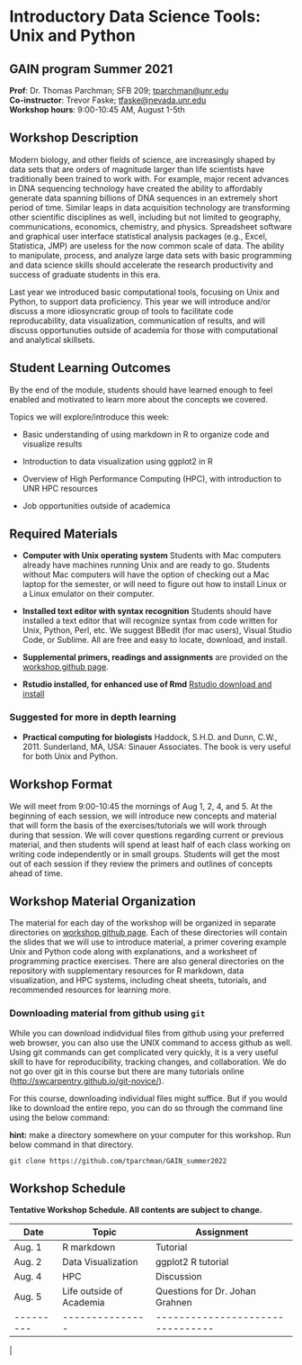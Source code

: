 
# Introductory Data Science Tools: Unix and Python



## GAIN program Summer 2021    
**Prof**: Dr. Thomas Parchman; SFB 209; tparchman@unr.edu   
**Co-instructor**: Trevor Faske; tfaske@nevada.unr.edu \
**Workshop hours**: 9:00-10:45 AM, August 1-5th


## Workshop Description
Modern biology, and other fields of science, are increasingly shaped by data sets that are orders of magnitude larger than life scientists have traditionally been trained to work with. For example, major recent advances in DNA sequencing technology have created the ability to affordably generate data spanning billions of DNA sequences in an extremely short period of time. Similar leaps in data acquisition technology are transforming other scientific disciplines as well, including but not limited to geography, communications, economics, chemistry, and physics. Spreadsheet software and graphical user interface statistical analysis packages (e.g., Excel, Statistica, JMP) are useless for the now common scale of data. The ability to manipulate, process, and analyze large data sets with basic programming and data science skills should accelerate the research productivity and success of graduate students in this era. 

Last year we introduced basic computational tools, focusing on Unix and Python, to support data proficiency. This year we will introduce and/or discuss a more idiosyncratic group of tools to facilitate code reproducability, data visualization, communication of results, and will discuss opportunuties outside of academia for those with computational and analytical skillsets.

## Student Learning Outcomes
By the end of the module, students should have learned enough to feel enabled and motivated to learn more about the concepts we covered. 

Topics we will explore/introduce this week:

- Basic understanding of using markdown in R to organize code and visualize results

- Introduction to data visualization using ggplot2 in R

- Overview of High Performance Computing (HPC), with introduction to UNR HPC resources

- Job opportunities outside of academica


## Required Materials

- **Computer with Unix operating system** Students with
  Mac computers already have machines running Unix and
  are ready to go. Students without Mac computers will have the option of checking out a Mac laptop for the semester, or will need to figure out how to install Linux or a Linux emulator on their computer. 

- **Installed text editor with syntax recognition** Students should have installed a text editor that will recognize syntax from code written for Unix, Python, Perl, etc. We suggest BBedit (for mac users), Visual Studio Code, or Sublime. All are free and easy to locate, download, and install.

- **Supplemental primers, readings and assignments** are provided on the [workshop github page](https://github.com/tparchman/GAIN_summer2022).

- **Rstudio installed, for enhanced use of Rmd** [Rstudio download and install](https://www.rstudio.com/products/rstudio/)

### Suggested for more in depth learning
* **Practical computing for biologists** Haddock, S.H.D. and Dunn, C.W., 2011. Sunderland, MA, USA: Sinauer Associates. The book is very useful for both Unix and Python.

## Workshop Format
We will meet from 9:00-10:45 the mornings of Aug 1, 2, 4, and 5. At the beginning of each session, we will introduce new concepts and material that will form the basis of the exercises/tutorials we will work through during that session. We will cover questions regarding current or previous material, and then students will spend at least half of each class working on writing code independently or in small groups. Students will get the most out of each session if they review the primers and outlines of concepts ahead of time. 


## Workshop Material Organization

The material for each day of the workshop will be organized in separate directories on [workshop github page](https://github.com/tparchman/GAIN_summer2022). Each of these directories will contain the slides that we will use to introduce material, a primer covering example Unix and Python code along with explanations, and a worksheet of programming practice exercises. There are also general directories on the repository with supplementary resources for R markdown, data visualization, and HPC systems, including cheat sheets, tutorials, and recommended resources for learning more.

### Downloading material from github using `git`

While you can download indidvidual files from github using your preferred web browser, you can also use the UNIX command to access github as well. Using git commands can get complicated very quickly, it is a very useful skill to have for reproducibility, tracking changes, and collaboration. We do not go over git in this course but there are many tutorials online (http://swcarpentry.github.io/git-novice/). 

For this course, downloading individual files might suffice. But if you would like to download the entire repo, you can do so through the command line using the below command:

**hint:** make a directory somewhere on your computer for this workshop. Run below command in that directory.

```
git clone https://github.com/tparchman/GAIN_summer2022
```

## Workshop Schedule
**Tentative Workshop Schedule. All contents are subject to change.**

| Date    |  Topic          |  Assignment |
| --------- | ---------------| -------------| 
| Aug. 1  | R markdown    | Tutorial  | 
| Aug. 2  |	Data Visualization | ggplot2 R tutorial |
| Aug. 4  |	HPC | Discussion |
| Aug. 5  |	Life outside of Academia   | Questions for Dr. Johan Grahnen |
| --------- | ---------------| --------------------------------| 
|

